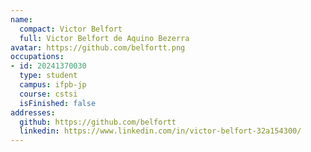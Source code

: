 ```yaml
---
name:
  compact: Victor Belfort
  full: Victor Belfort de Aquino Bezerra
avatar: https://github.com/belfortt.png
occupations:
- id: 20241370030
  type: student
  campus: ifpb-jp
  course: cstsi
  isFinished: false
addresses:
  github: https://github.com/belfortt
  linkedin: https://www.linkedin.com/in/victor-belfort-32a154300/
---
```


